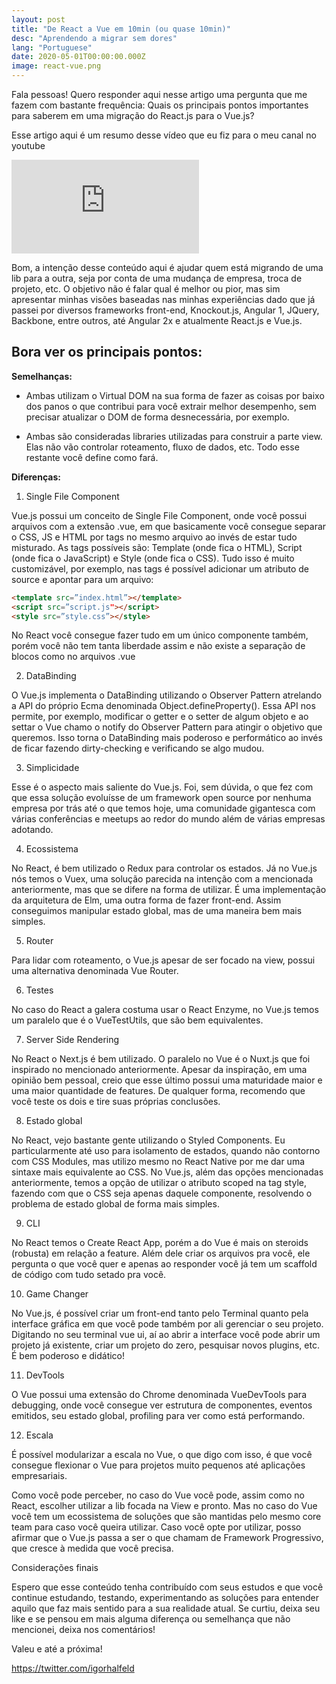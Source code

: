 ```yaml
---
layout: post
title: "De React a Vue em 10min (ou quase 10min)"
desc: "Aprendendo a migrar sem dores"
lang: "Portuguese"
date: 2020-05-01T00:00:00.000Z
image: react-vue.png
---
```


Fala pessoas! Quero responder aqui nesse artigo uma pergunta que me fazem com bastante frequência: Quais os principais pontos importantes para saberem em uma migração do React.js para o Vue.js?

Esse artigo aqui é um resumo desse vídeo que eu fiz para o meu canal no youtube

<iframe src="https://www.youtube-nocookie.com/embed/t-4rhwSQ8mo" frameborder="0" allow="accelerometer; autoplay; encrypted-media; gyroscope; picture-in-picture" allowfullscreen></iframe>

Bom, a intenção desse conteúdo aqui é ajudar quem está migrando de uma lib para a outra, seja por conta de uma mudança de empresa, troca de projeto, etc. O objetivo não é falar qual é melhor ou pior, mas sim apresentar minhas visões baseadas nas minhas experiências dado que já passei por diversos frameworks front-end, Knockout.js, Angular 1, JQuery, Backbone, entre outros, até Angular 2x e atualmente React.js e Vue.js. 


## Bora ver os principais pontos:

**Semelhanças:**

- Ambas utilizam o Virtual DOM na sua forma de fazer as coisas por baixo dos panos o que contribui para você extrair melhor desempenho, sem precisar atualizar o DOM de forma desnecessária, por exemplo.

- Ambas são consideradas libraries utilizadas para construir a parte view. Elas não vão controlar roteamento, fluxo de dados, etc. Todo esse restante você define como fará.


**Diferenças:**

1. Single File Component

Vue.js possui um conceito de Single File Component, onde você possui arquivos com a extensão .vue, em que basicamente você consegue separar o CSS, JS e HTML por tags no mesmo arquivo ao invés de estar tudo misturado. As tags possíveis são: Template (onde fica o HTML), Script (onde fica o JavaScript) e Style (onde fica o CSS). Tudo isso é muito customizável, por exemplo, nas tags é possível adicionar um atributo de source e apontar para um arquivo:

```html
<template src=”index.html”></template>
<script src=”script.js"></script>
<style src=”style.css”></style>
```

No React você consegue fazer tudo em um único componente também, porém você não tem tanta liberdade assim e não existe a separação de blocos como no arquivos .vue

2. DataBinding

O Vue.js implementa o DataBinding utilizando o Observer Pattern atrelando a API do próprio Ecma denominada Object.defineProperty(). Essa API nos permite, por exemplo, modificar o getter e o setter de algum objeto e ao settar o Vue chamo o notify do Observer Pattern para atingir o objetivo que queremos. Isso torna o DataBinding mais poderoso e performático ao invés de ficar fazendo dirty-checking e verificando se algo mudou.

3. Simplicidade

Esse é o aspecto mais saliente do Vue.js. Foi, sem dúvida, o que fez com que essa solução evoluísse de um framework open source por nenhuma empresa por trás até o que temos hoje, uma comunidade gigantesca com várias conferências e meetups ao redor do mundo além de várias empresas adotando.

4. Ecossistema

No React, é bem utilizado o Redux para controlar os estados. Já no Vue.js nós temos o Vuex, uma solução parecida na intenção com a mencionada anteriormente, mas que se difere na forma de utilizar. É uma implementação da arquitetura de Elm, uma outra forma de fazer front-end. Assim conseguimos manipular estado global, mas de uma maneira bem mais simples.

5. Router

Para lidar com roteamento, o Vue.js apesar de ser focado na view, possui uma alternativa denominada Vue Router. 

6. Testes

No caso do React a galera costuma usar o React Enzyme, no Vue.js temos um paralelo que é o VueTestUtils, que são bem equivalentes.

7. Server Side Rendering

No React o Next.js é bem utilizado. O paralelo no Vue é o Nuxt.js que foi inspirado no mencionado anteriormente. Apesar da inspiração, em uma opinião bem pessoal, creio que esse último possui uma maturidade maior e uma maior quantidade de features. De qualquer forma, recomendo que você teste os dois e tire suas próprias conclusões.

8. Estado global

No React, vejo bastante gente utilizando o Styled Components. Eu particularmente até uso para isolamento de estados, quando não contorno com CSS Modules, mas utilizo mesmo no React Native por me dar uma sintaxe mais equivalente ao CSS. No Vue.js, além das opções mencionadas anteriormente, temos a opção de utilizar o atributo scoped na tag style, fazendo com que o CSS seja apenas daquele componente, resolvendo o problema de estado global de forma mais simples.

9. CLI

No React temos o Create React App, porém a do Vue é mais on steroids (robusta) em relação a feature. Além dele criar os arquivos pra você, ele pergunta o que você quer e apenas ao responder você já tem um scaffold de código com tudo setado pra você.

10. Game Changer

No Vue.js, é possível criar um front-end tanto pelo Terminal quanto pela interface gráfica em que você pode também por ali gerenciar o seu projeto. Digitando no seu terminal vue ui, aí ao abrir a interface você pode abrir um projeto já existente, criar um projeto do zero, pesquisar novos plugins, etc. É bem poderoso e didático!

11. DevTools

O Vue possui uma extensão do Chrome denominada VueDevTools para debugging, onde você consegue ver estrutura de componentes, eventos emitidos, seu estado global, profiling para ver como está performando.

12. Escala

É possível modularizar a escala no Vue, o que digo com isso, é que você consegue flexionar o Vue para projetos muito pequenos até aplicações empresariais.


Como você pode perceber, no caso do Vue você pode, assim como no React, escolher utilizar a lib focada na View e pronto. Mas no caso do Vue você tem um ecossistema de soluções que são mantidas pelo mesmo core team para caso você queira utilizar. Caso você opte por utilizar, posso afirmar que o Vue.js passa a ser o que chamam de Framework Progressivo, que cresce à medida que você precisa.


Considerações finais

Espero que esse conteúdo tenha contribuído com seus estudos e que você continue estudando, testando, experimentando as soluções para entender aquilo que faz mais sentido para a sua realidade atual. Se curtiu, deixa seu like e se pensou em mais alguma diferença ou semelhança que não mencionei, deixa nos comentários!

Valeu e até a próxima!

https://twitter.com/igorhalfeld
